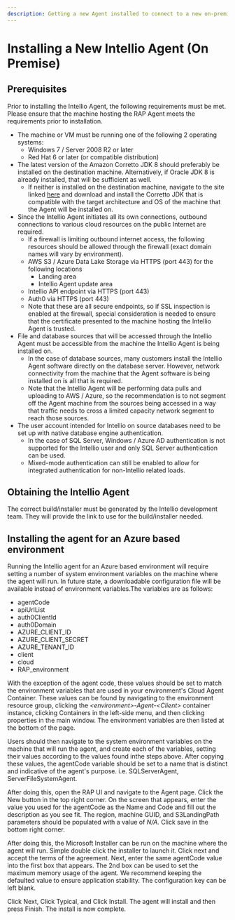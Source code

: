 ```yaml
---
description: Getting a new Agent installed to connect to a new on-premise data source.
---
```


# Installing a New Intellio Agent \(On Premise\)

## Prerequisites

Prior to installing the Intellio Agent, the following requirements must be met.  Please ensure that the machine hosting the RAP Agent meets the requirements prior to installation.

* The machine or VM must be running one of the following 2 operating systems:
  * Windows 7 / Server 2008 R2 or later
  * Red Hat 6 or later \(or compatible distribution\)
* The latest version of the Amazon Corretto JDK 8 should preferably be installed on the destination machine. Alternatively, if Oracle JDK 8 is already installed, that will be sufficient as well.  
  * If neither is installed on the destination machine, navigate to the site linked [here](https://docs.aws.amazon.com/corretto/latest/corretto-8-ug/downloads-list.html) and download and install the Corretto JDK that is compatible with the target architecture and OS of the machine that the Agent will be installed on.
* Since the Intellio Agent initiates all its own connections, outbound connections to various cloud resources on the public Internet are required. 
  *  If a firewall is limiting outbound internet access, the following resources should be allowed through the firewall \(exact domain names will vary by environment\). 
    * AWS S3 / Azure Data Lake Storage via HTTPS \(port 443\) for the following locations
      * Landing area
      * Intellio Agent update area
    * Intellio API endpoint via HTTPS \(port 443\)
    * Auth0 via HTTPS \(port 443\)
  *  Note that these are all secure endpoints, so if SSL inspection is enabled at the firewall, special consideration is needed to ensure that the certificate presented to the machine hosting the Intellio Agent is trusted.
* File and database sources that will be accessed through the Intellio Agent must be accessible from the machine the Intellio Agent is being installed on.  
  * In the case of database sources, many customers install the Intellio Agent software directly on the database server.  However, network connectivity from the machine that the Agent software is being installed on is all that is required.  
  * Note that the Intellio Agent will be performing data pulls and uploading to AWS / Azure, so the recommendation is to not segment off the Agent machine from the sources being accessed in a way that traffic needs to cross a limited capacity network segment to reach those sources.
* The user account intended for Intellio on source databases need to be set up with native database engine authentication.  
  * In the case of SQL Server, Windows / Azure AD authentication is not supported for the Intellio user and only SQL Server authentication can be used.
  * Mixed-mode authentication can still be enabled to allow for integrated authentication for non-Intellio related loads.

## Obtaining the Intellio Agent

The correct build/installer must be generated by the Intellio development team.  They will provide the link to use for the build/installer needed.

## Installing the agent for an Azure based environment

Running the Intellio agent for an Azure based environment will require setting a number of system environment variables on the machine where the agent will run. In future state, a downloadable configuration file will be available instead of environment variables.The variables are as follows:

* agentCode
* apiUrlList
* auth0ClientId
* auth0Domain
* AZURE\_CLIENT\_ID
* AZURE\_CLIENT\_SECRET
* AZURE\_TENANT\_ID
* client
* cloud
* RAP\_environment

With the exception of the agent code, these values should be set to match the environment variables that are used in your environment's Cloud Agent Container. These values can be found by navigating to the environment resource group, clicking the _&lt;environment&gt;-Agent-&lt;Client&gt;_ container instance, clicking Containers in the left-side menu, and then clicking properties in the main window. The environment variables are then listed at the bottom of the page.

Users should then navigate to the system environment variables on the machine that will run the agent, and create each of the variables, setting their values according to the values found inthe steps above. After copying these values, the agentCode variable should be set to a name that is distinct and indicative of the agent's purpose. i.e. SQLServerAgent, ServerFileSystemAgent.

After doing this, open the RAP UI and navigate to the Agent page. Click the New button in the top right corner. On the screen that appears, enter the value you used for the agentCode as the Name and Code and fill out the description as you see fit. The region, machine GUID, and S3LandingPath parameters should be populated with a value of _N/A._ Click save in the bottom right corner.

After doing this, the Microsoft Installer can be run on the machine where the agent will run. Simple double click the installer to launch it. Click next and accept the terms of the agreement. Next, enter the same agentCode value into the first box that appears. The 2nd box can be used to set the maximum memory usage of the agent. We recommend keeping the defaulted value to ensure application stability. The configuration key can be left blank. 

Click Next, Click Typical, and Click Install. The agent will install and then press Finish. The install is now complete. 

